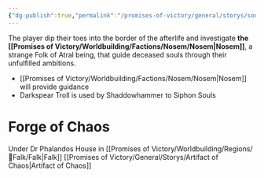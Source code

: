 ```yaml
---
{"dg-publish":true,"permalink":"/promises-of-victory/general/storys/souls-of-the-dead/","title":"Souls of the Dead","noteIcon":"Arc","created":"2023-01-25T02:26:52.985+01:00","updated":"2023-03-29T21:25:53.166+02:00"}
---
```



The player dip their toes into the border of the afterlife and investigate **the [[Promises of Victory/Worldbuilding/Factions/Nosem/Nosem\|Nosem]]**, a strange Folk of Atral being, that guide deceased souls through their unfulfilled ambitions.

- [[Promises of Victory/Worldbuilding/Factions/Nosem/Nosem\|Nosem]] will provide guidance
- Darkspear Troll is used by Shaddowhammer to Siphon Souls


# Forge of Chaos
Under Dr Phalandos House in [[Promises of Victory/Worldbuilding/Regions/🏰Falk/Falk\|Falk]]
[[Promises of Victory/General/Storys/Artifact of Chaos\|Artifact of Chaos]]
